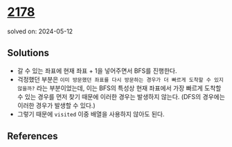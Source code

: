 # [2178](https://www.acmicpc.net/problem/2178)
solved on: 2024-05-12

## Solutions

- 갈 수 있는 좌표에 현재 좌표 + 1을 넣어주면서 BFS를 진행한다.
- 걱정했던 부분은 `이미 방문했던 좌표를 다시 방문하는 경우가 더 빠르게 도착할 수 있지 않을까?` 라는 부분이었는데, 이는 BFS의 특성상 현재 좌표에서 가장 빠르게 도착할 수 있는 경우를 먼저 찾기 때문에 이러한 경우는 발생하지 않는다. (DFS의 경우에는 이러한 경우가 발생할 수 있다.)
- 그렇기 때문에 `visited` 이중 배열을 사용하지 않아도 된다.

## References
